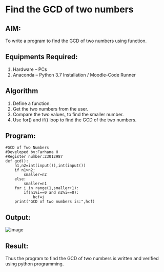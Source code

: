 # Find the GCD of two numbers

## AIM:
To write a program to find the GCD of two numbers using function.

## Equipments Required:
1. Hardware – PCs
2. Anaconda – Python 3.7 Installation / Moodle-Code Runner

## Algorithm
1. Define a function.
2. Get the two numbers from the user.
3. Compare the two values, to find the smaller number.
4. Use for() and if() loop to find the GCD of the two numbers.

## Program:
```
#GCD of Two Numbers
#Developed by:Farhana H
#Register number:23012987
def gcd():
    n1,n2=int(input()),int(input())
    if n1>n2:
        smaller=n2
    else:
        smaller=n1
    for i in range(1,smaller+1):
        if(n1%i==0 and n2%i==0):
            hcf=i
    print("GCD of two numbers is:",hcf)

```

## Output:

![image](https://github.com/syedfayaz3105/GCD-of-two-numbers/assets/147144126/5831b732-9bc2-439e-ace2-be9c37b2c1fd)



## Result:
Thus the program to find the GCD of two numbers is written and verified using python programming.
